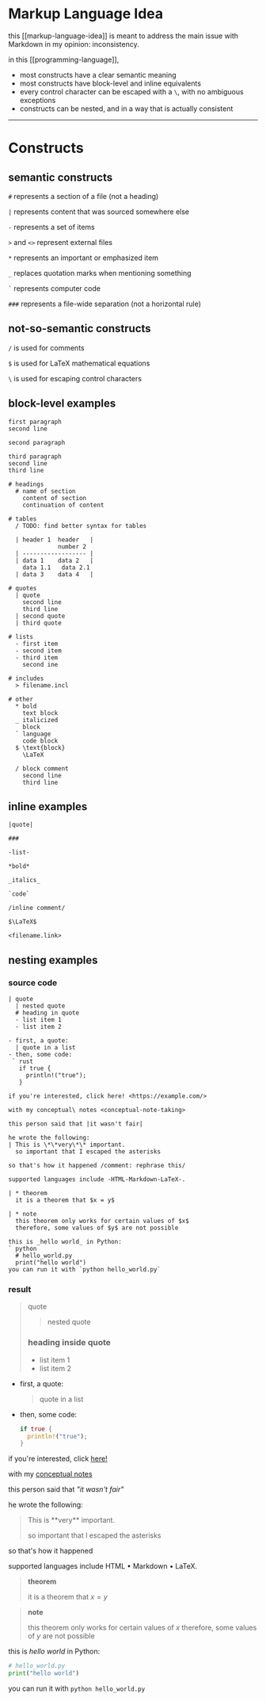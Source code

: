 # Markup Language Idea

this [[markup-language-idea]] is meant to address the main issue with Markdown in my opinion: inconsistency.

in this [[programming-language]],

- most constructs have a clear semantic meaning
- most constructs have block-level and inline equivalents
- every control character can be escaped with a `\`, with no ambiguous exceptions
- constructs can be nested, and in a way that is actually consistent

---

# Constructs

## semantic constructs

`#` represents a section of a file (not a heading)

`|` represents content that was sourced somewhere else

`-` represents a set of items

`>` and `<>` represent external files

`*` represents an important or emphasized item

`_` replaces quotation marks when mentioning something

`` ` `` represents computer code

`###` represents a file-wide separation (not a horizontal rule)

## not-so-semantic constructs

`/` is used for comments

`$` is used for LaTeX mathematical equations

`\` is used for escaping control characters

## block-level examples

```
first paragraph
second line

second paragraph

third paragraph
second line
third line

# headings
  # name of section
    content of section
    continuation of content

# tables
  / TODO: find better syntax for tables

  | header 1  header   |
              number 2
  | ------------------ |
  | data 1    data 2   |
    data 1.1   data 2.1
  | data 3    data 4   |

# quotes
  | quote
    second line
    third line
  | second quote
  | third quote

# lists
  - first item
  - second item
  - third item
    second ine

# includes
  > filename.incl

# other
  * bold
    text block
  _ italicized
    block
  ` language
    code block
  $ \text{block}
    \LaTeX

  / block comment
    second line
    third line
```

## inline examples

```
|quote|

###

-list-

*bold*

_italics_

`code`

/inline comment/

$\LaTeX$

<filename.link>
```

## nesting examples

### source code

```
| quote
  | nested quote
  # heading in quote
  - list item 1
  - list item 2

- first, a quote:
  | quote in a list
- then, some code:
 ` rust
   if true {
     println!("true");
   }

if you're interested, click here! <https://example.com/>

with my conceptual\ notes <conceptual-note-taking>

this person said that |it wasn't fair|

he wrote the following:
| This is \*\*very\*\* important.
  so important that I escaped the asterisks

so that's how it happened /comment: rephrase this/

supported languages include -HTML-Markdown-LaTeX-.

| * theorem
  it is a theorem that $x = y$

| * note
  this theorem only works for certain values of $x$
  therefore, some values of $y$ are not possible

this is _hello world_ in Python:
` python
  # hello_world.py
  print("hello world")
you can run it with `python hello_world.py`
```

### result

> quote
>
> > nested quote
>
> ### heading inside quote
>
> - list item 1
> - list item 2

- first, a quote:
  > quote in a list
- then, some code:
  ```rust
  if true {
    println!("true");
  }
  ```

if you're interested, click [here!](https://example.com/)

with my [conceptual notes](conceptual-note-taking)

this person said that _"it wasn't fair"_

he wrote the following:

> This is \*\*very\*\* important.
>
> so important that I escaped the asterisks

so that's how it happened <!-- comment: rephrase this -->

supported languages include HTML &bull; Markdown &bull; LaTeX.

> **theorem**
>
> it is a theorem that $x = y$

> **note**
>
> this theorem only works for certain values of $x$
> therefore, some values of $y$ are not possible

this is _hello world_ in Python:

```python
# hello_world.py
print("hello world")
```

you can run it with `python hello_world.py`
